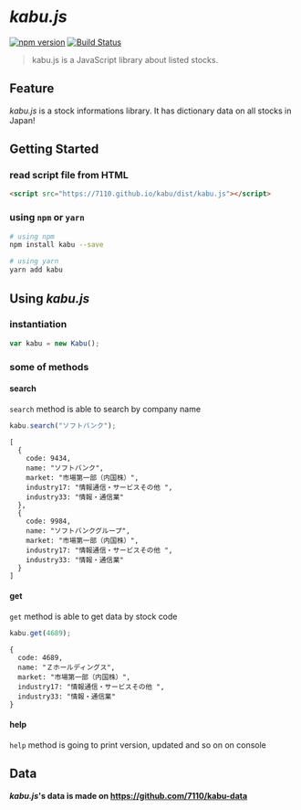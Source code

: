 # _kabu.js_

[![npm version](https://badge.fury.io/js/kabu.svg)](https://badge.fury.io/js/kabu)
[![Build Status](https://travis-ci.org/7110/kabu.svg?branch=master)](https://travis-ci.org/7110/kabu)

> kabu.js is a JavaScript library about listed stocks.


## Feature

_kabu.js_ is a stock informations library. It has dictionary data on all stocks in Japan!


## Getting Started

### read script file from HTML

```html
<script src="https://7110.github.io/kabu/dist/kabu.js"></script>
```

### using `npm` or `yarn`

```bash
# using npm
npm install kabu --save

# using yarn
yarn add kabu
```


## Using _kabu.js_

### instantiation

```javascript
var kabu = new Kabu();
```

### some of methods

#### search

`search` method is able to search by company name

```javascript
kabu.search("ソフトバンク");
```

```text
[
  {
    code: 9434,
    name: "ソフトバンク",
    market: "市場第一部（内国株）",
    industry17: "情報通信・サービスその他 ",
    industry33: "情報・通信業"
  },
  {
    code: 9984,
    name: "ソフトバンクグループ",
    market: "市場第一部（内国株）",
    industry17: "情報通信・サービスその他 ",
    industry33: "情報・通信業"
  }
]
```

#### get

`get` method is able to get data by stock code

```javascript
kabu.get(4689);
```

```text
{
  code: 4689,
  name: "Ｚホールディングス",
  market: "市場第一部（内国株）",
  industry17: "情報通信・サービスその他 ",
  industry33: "情報・通信業"
}
```

#### help

`help` method is going to print version, updated and so on on console


## Data

**_kabu.js_'s data is made on https://github.com/7110/kabu-data**